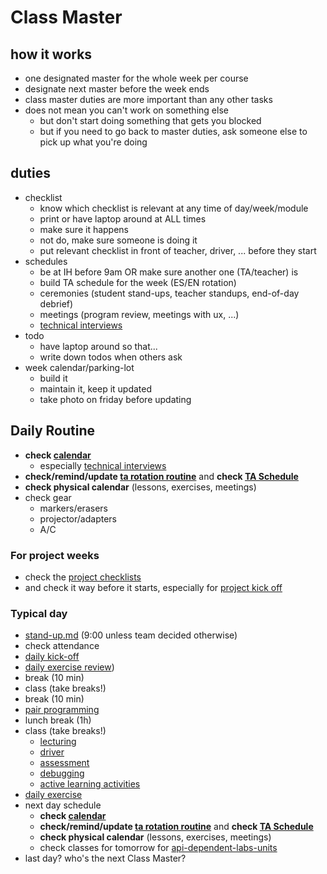 # Class Master

## how it works

- one designated master for the whole week per course
- designate next master before the week ends
- class master duties are more important than any other tasks
- does not mean you can't work on something else
  - but don't start doing something that gets you blocked
  - but if you need to go back to master duties, ask someone else to pick up what you're doing

## duties

- checklist
  - know which checklist is relevant at any time of day/week/module
  - print or have laptop around at ALL times
  - make sure it happens
  - not do, make sure someone is doing it
  - put relevant checklist in front of teacher, driver, ... before they start
- schedules
  - be at IH before 9am OR make sure another one (TA/teacher) is
  - build TA schedule for the week (ES/EN rotation)
  - ceremonies (student stand-ups, teacher standups, end-of-day debrief)
  - meetings (program review, meetings with ux, ...)
  - [technical interviews](./technical-interview.md)
- todo
  - have laptop around so that...
  - write down todos when others ask
- week calendar/parking-lot
  - build it
  - maintain it, keep it updated
  - take photo on friday before updating

## Daily Routine

- **check [calendar](https://calendar.google.com/calendar/r/week/2018/7/26?tab=mc)**
  - especially [technical interviews](./technical-interview.md)
- **check/remind/update [ta rotation routine](./ta-rotation-routine.md)** and **check [TA Schedule](https://docs.google.com/spreadsheets/d/10m8Ohzr8ca-6Lg6h5X8jOttOEkW11ZjV4yJV4VSQHm4/edit#gid=0)**
- **check physical calendar** (lessons, exercises, meetings)
- check gear
  - markers/erasers
  - projector/adapters
  - A/C


### For project weeks

- check the [project checklists](../projects/projects.md)
- and check it way before it starts, especially for [project kick off](../projects/project-kick-off.md)

### Typical day
- [stand-up.md](./stand-up.md) (9:00 unless team decided otherwise)
- check attendance
- [daily kick-off](./daily-kick-off.md)
- [daily exercise review](./daily-exercise.md))
- break (10 min)
- class (take breaks!)
- break (10 min)
- [pair programming](./pair-programming.md)
- lunch break (1h)
- class (take breaks!)
  - [lecturing](./lecturing.md)
  - [driver](./driver.md)
  - [assessment](./assessment.md)
  - [debugging](./debugging.md)
  - [active learning activities](../active-learning/)
- [daily exercise](./daily-exercise.md)
- next day schedule
  - **check [calendar](https://calendar.google.com/calendar/r/week/2018/7/26?tab=mc)**
  - **check/remind/update [ta rotation routine](./ta-rotation-routine.md)** and **check [TA Schedule](https://docs.google.com/spreadsheets/d/10m8Ohzr8ca-6Lg6h5X8jOttOEkW11ZjV4yJV4VSQHm4/edit#gid=0)**
  - **check physical calendar** (lessons, exercises, meetings)
  - check classes for tomorrow for [api-dependent-labs-units](../curriculum/api-dependent-labs-units.md)
- last day? who's the next Class Master?
